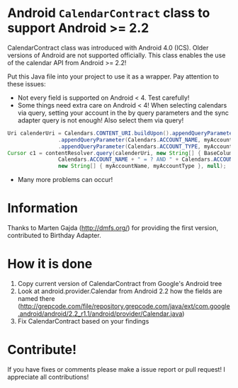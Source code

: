 # Android ``CalendarContract`` class to support Android >= 2.2

CalendarContract class was introduced with Android 4.0 (ICS).
Older versions of Android are not supported officially.
This class enables the use of the calendar API from Android >= 2.2!

Put this Java file into your project to use it as a wrapper.
Pay attention to these issues:
* Not every field is supported on Android < 4. Test carefully!
* Some things need extra care on Android < 4!
When selecting calendars via query, setting your account in the by query parameters and the sync adapter query is not enough!
Also select them via query!

```Java
Uri calenderUri = Calendars.CONTENT_URI.buildUpon().appendQueryParameter(CalendarContract.CALLER_IS_SYNCADAPTER, "true")
                .appendQueryParameter(Calendars.ACCOUNT_NAME, myAccountName)
                .appendQueryParameter(Calendars.ACCOUNT_TYPE, myAccountType).build();
Cursor c1 = contentResolver.query(calenderUri, new String[] { BaseColumns._ID },
                Calendars.ACCOUNT_NAME + " = ? AND " + Calendars.ACCOUNT_TYPE + " = ?",
                new String[] { myAccountName, myAccountType }, null);
```

* Many more problems can occur!

# Information

Thanks to Marten Gajda (http://dmfs.org/) for providing the first version, contributed to Birthday Adapter.

# How it is done
1. Copy current version of CalendarContract from Google's Android tree
2. Look at android.provider.Calendar from Android 2.2 how the fields are named there (http://grepcode.com/file/repository.grepcode.com/java/ext/com.google.android/android/2.2_r1.1/android/provider/Calendar.java)
3. Fix CalendarContract based on your findings

# Contribute!

If you have fixes or comments please make a issue report or pull request! 
I appreciate all contributions!